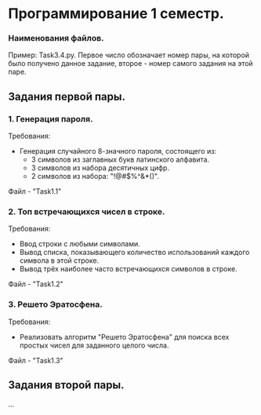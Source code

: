 # Программирование 1 семестр.

### Наименования файлов.
Пример: Task3.4.py. Первое число обозначает номер пары, на которой было получено данное задание, второе - номер самого задания на этой паре.

## Задания первой пары.

### 1. Генерация пароля.
Требования:
- Генерация случайного 8-значного пароля, состоящего из:
  - 3 символов из заглавных букв латинского алфавита.
  - 3 символов из набора десятичных цифр.
  - 2 символов из набора: "!@#$%^&*()".

Файл - "Task1.1"

### 2. Топ встречающихся чисел в строке.
Требования:
- Ввод строки с любыми символами.
- Вывод списка, показывающего количество использований каждого символа в этой строке.
- Вывод трёх наиболее часто встречающихся символов в строке.

Файл - "Task1.2"

### 3. Решето Эратосфена.
Требования:
- Реализовать алгоритм "Решето Эратосфена" для поиска всех простых чисел для заданного целого числа.

Файл - "Task1.3"

## Задания второй пары.
...
